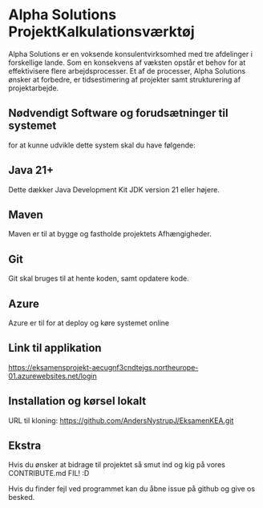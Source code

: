 # Alpha Solutions ProjektKalkulationsværktøj

Alpha Solutions er en voksende konsulentvirksomhed med tre afdelinger i forskellige lande. Som en konsekvens af væksten opstår et behov for at effektivisere flere arbejdsprocesser. 
Et af de processer, Alpha Solutions ønsker at forbedre, er tidsestimering af projekter samt strukturering af projektarbejde.

## Nødvendigt Software og forudsætninger til systemet
for at kunne udvikle dette system skal du have følgende:
## Java 21+
Dette dækker Java Development Kit JDK version 21 eller højere.

## Maven
Maven er til at bygge og fastholde projektets Afhængigheder.

## Git
Git skal bruges til at hente koden, samt opdatere kode.

## Azure
Azure er til for at deploy og køre systemet online

## Link til applikation
https://eksamensprojekt-aecugnf3cndtejgs.northeurope-01.azurewebsites.net/login

## Installation og kørsel lokalt
URL til kloning:
https://github.com/AndersNystrupJ/EksamenKEA.git

## Ekstra

Hvis du ønsker at bidrage til projektet så smut ind og kig på vores CONTRIBUTE.md FIL! :D

Hvis du finder fejl ved programmet kan du åbne issue på github og give os besked.
